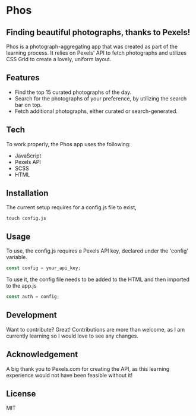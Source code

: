 # Phos

## Finding beautiful photographs, thanks to Pexels!

Phos is a photograph-aggregating app that was created as part of the learning process. It relies on Pexels' API to fetch photographs and utilizes CSS Grid to create a lovely, uniform layout.

## Features

- Find the top 15 curated photographs of the day.
- Search for the photographs of your preference, by utilizing the search bar on top.
- Fetch additional photographs, either curated or search-generated.

## Tech

To work properly, the Phos app uses the following:

- JavaScript
- Pexels API
- SCSS
- HTML

## Installation

The current setup requires for a config.js file to exist,

```cli
touch config.js
```

## Usage

To use, the config.js requires a Pexels API key, declared under the 'config' variable.

```JavaScript
const config = your_api_key;
```

To use it, the config file needs to be added to the HTML and then imported to the app.js

```JavaScript
const auth = config;
```

## Development

Want to contribute? Great!
Contributions are more than welcome, as I am currently learning so I would love to see any changes.

## Acknowledgement

A big thank you to Pexels.com for creating the API, as this learning experience would not have been feasible without it!

## License

MIT
